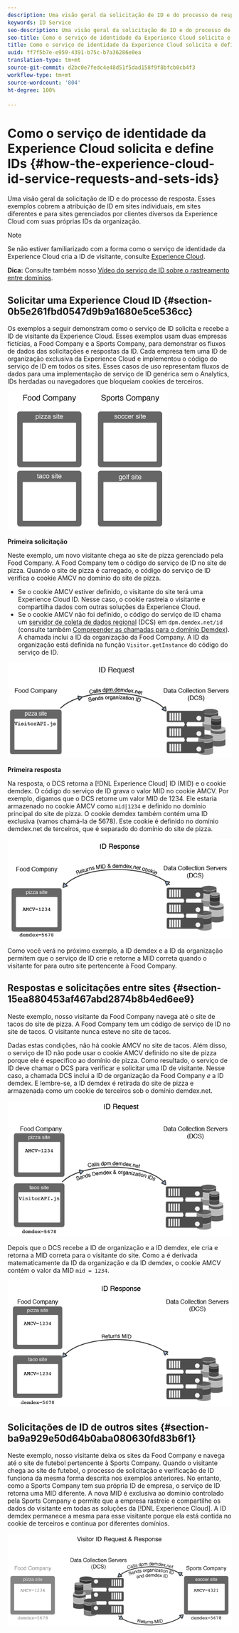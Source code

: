 ```yaml
---
description: Uma visão geral da solicitação de ID e do processo de resposta. Esses exemplos cobrem a atribuição de ID em sites individuais, em sites diferentes e para sites gerenciados por clientes diversos da Experience Cloud com suas próprias IDs da organização.
keywords: ID Service
seo-description: Uma visão geral da solicitação de ID e do processo de resposta. Esses exemplos cobrem a atribuição de ID em sites individuais, em sites diferentes e para sites gerenciados por clientes diversos da Experience Cloud com suas próprias IDs da organização.
seo-title: Como o serviço de identidade da Experience Cloud solicita e define IDs
title: Como o serviço de identidade da Experience Cloud solicita e define IDs
uuid: ff7f5b7e-e959-4391-b75c-b7a36286e0ea
translation-type: tm+mt
source-git-commit: d2bc0e7fedc4e48d51f5dad158f9f8bfcb0cb4f3
workflow-type: tm+mt
source-wordcount: '804'
ht-degree: 100%

---
```



# Como o serviço de identidade da Experience Cloud solicita e define IDs {#how-the-experience-cloud-id-service-requests-and-sets-ids}

Uma visão geral da solicitação de ID e do processo de resposta. Esses exemplos cobrem a atribuição de ID em sites individuais, em sites diferentes e para sites gerenciados por clientes diversos da Experience Cloud com suas próprias IDs da organização.

>[!NOTE]
>
>Se não estiver familiarizado com a forma como o serviço de identidade da Experience Cloud cria a ID de visitante, consulte [Experience Cloud](../introduction/cookies.md).

**Dica:** Consulte também nosso [Vídeo do serviço de ID sobre o rastreamento entre domínios](https://helpx.adobe.com/br/marketing-cloud-core/kb/MCID/CrossDomain.html).

## Solicitar uma Experience Cloud ID {#section-0b5e261fbd0547d9b9a1680e5ce536cc}

Os exemplos a seguir demonstram como o serviço de ID solicita e recebe a ID de visitante da Experience Cloud. Esses exemplos usam duas empresas fictícias, a Food Company e a Sports Company, para demonstrar os fluxos de dados das solicitações e respostas da ID. Cada empresa tem uma ID de organização exclusiva da Experience Cloud e implementou o código do serviço de ID em todos os sites. Esses casos de uso representam fluxos de dados para uma implementação de serviço de ID genérica sem o Analytics, IDs herdadas ou navegadores que bloqueiam cookies de terceiros.

![](assets/sample_sites.png)

**Primeira solicitação**

Neste exemplo, um novo visitante chega ao site de pizza gerenciado pela Food Company. A Food Company tem o código do serviço de ID no site de pizza. Quando o site de pizza é carregado, o código do serviço de ID verifica o cookie AMCV no domínio do site de pizza.

* Se o cookie AMCV estiver definido, o visitante do site terá uma Experience Cloud ID. Nesse caso, o cookie rastreia o visitante e compartilha dados com outras soluções da Experience Cloud.
* Se o cookie AMCV não foi definido, o código do serviço de ID chama um [servidor de coleta de dados regional](https://docs.adobe.com/content/help/pt-BR/analytics/technotes/rdc/regional-data-collection.html) (DCS) em `dpm.demdex.net/id` (consulte também [Compreender as chamadas para o domínio Demdex](https://docs.adobe.com/content/help/pt-BR/audience-manager/user-guide/reference/demdex-calls.html)). A chamada inclui a ID da organização da Food Company. A ID da organização está definida na função `Visitor.getInstance` do código do serviço de ID.

![](assets/request1.png)

**Primeira resposta**

Na resposta, o DCS retorna a [!DNL Experience Cloud] ID (MID) e o cookie demdex. O código do serviço de ID grava o valor MID no cookie AMCV. Por exemplo, digamos que o DCS retorne um valor MID de 1234. Ele estaria armazenado no cookie AMCV como `mid|1234` e definido no domínio principal do site de pizza. O cookie demdex também contém uma ID exclusiva (vamos chamá-la de 5678). Este cookie é definido no domínio demdex.net de terceiros, que é separado do domínio do site de pizza.

![](assets/response1.png)

Como você verá no próximo exemplo, a ID demdex e a ID da organização permitem que o serviço de ID crie e retorne a MID correta quando o visitante for para outro site pertencente à Food Company.

## Respostas e solicitações entre sites {#section-15ea880453af467abd2874b8b4ed6ee9}

Neste exemplo, nosso visitante da Food Company navega até o site de tacos do site de pizza. A Food Company tem um código de serviço de ID no site de tacos. O visitante nunca esteve no site de tacos.

Dadas estas condições, não há cookie AMCV no site de tacos. Além disso, o serviço de ID não pode usar o cookie AMCV definido no site de pizza porque ele é específico ao domínio de pizza. Como resultado, o serviço de ID deve chamar o DCS para verificar e solicitar uma ID de visitante. Nesse caso, a chamada DCS inclui a ID de organização da Food Company *e* a ID demdex. E lembre-se, a ID demdex é retirada do site de pizza e armazenada como um cookie de terceiros sob o domínio demdex.net.

![](assets/request2.png)

Depois que o DCS recebe a ID de organização e a ID demdex, ele cria e retorna a MID correta para o visitante do site. Como a é derivada matematicamente da ID da organização e da ID demdex, o cookie AMCV contém o valor da MID `mid = 1234`.

![](assets/response2.png)

## Solicitações de ID de outros sites {#section-ba9a929e50d64b0aba080630fd83b6f1}

Neste exemplo, nosso visitante deixa os sites da Food Company e navega até o site de futebol pertencente à Sports Company. Quando o visitante chega ao site de futebol, o processo de solicitação e verificação de ID funciona da mesma forma descrita nos exemplos anteriores. No entanto, como a Sports Company tem sua própria ID de empresa, o serviço de ID retorna uma MID diferente. A nova MID é exclusiva ao domínio controlado pela Sports Company e permite que a empresa rastreie e compartilhe os dados do visitante em todas as soluções da [!DNL Experience Cloud]. A ID demdex permanece a mesma para esse visitante porque ela está contida no cookie de terceiros e continua por diferentes domínios.

![](assets/req_resp.png)


